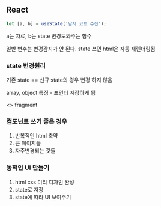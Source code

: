 ## React

```javascript
let [a, b] = useState('남자 코트 추천');
```
a는 자료, b는 state 변경도와주는 함수

일반 변수는 변경감지가 안 된다.
state 쓰면 html은 자동 재렌더링됨


### state 변경원리
기존 state == 신규 state의 경우 변경 하지 않음

array, object 특징 - 포인터 저장하게 됨


<> fragment

### 컴포넌트 쓰기 좋은 경우

1. 반복적인 html 축약
2. 큰 페이지들
3. 자주변경되는 것들

### 동적인 UI 만들기
1. html css 미리 디자인 완성
2. state로 저장
3. state에 따라 UI 보여주기